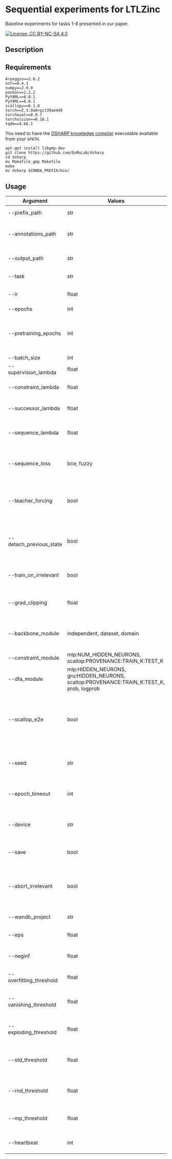 
# Sequential experiments for LTLZinc
Baseline experiments for tasks 1-8 presented in our paper.


[![License: CC BY-NC-SA 4.0](https://licensebuttons.net/l/by-nc-sa/4.0/80x15.png)](https://creativecommons.org/licenses/by-nc-sa/4.0/)

## Description

## Requirements

```
Arpeggio==2.0.2
nnf==0.4.1
numpy==2.0.0
pandas==2.2.2
PyYAML==6.0.1
PyYAML==6.0.1
scallopy==0.1.0
torch==2.3.0a0+git39ae4d8
torcheval==0.0.7
torchvision==0.18.1
tqdm==4.66.1

```

You need to have the [DSHARP knowledge compiler](https://github.com/QuMuLab/dsharp) executable available from your `$PATH`.
```commandline
apt-get install libgmp-dev
git clone https://github.com/QuMuLab/dsharp
cd dsharp
mv Makefile_gmp Makefile
make
mv dsharp $CONDA_PREFIX/bin/
```

## Usage

| Argument                | Values                                                                                   | Default         | Description                                                                                       |
|-------------------------|------------------------------------------------------------------------------------------|-----------------|---------------------------------------------------------------------------------------------------|
| --prefix_path           | str                                                                                      | ../..           | Path to the root of the project                                                                   |
| --annotations_path      | str                                                                                      | benchmark/tasks | Path to the annotation folder, relative to root                                                   |
| --output_path           | str                                                                                      | outputs         | Path to the output folder, relative to root                                                       |
| --task                  | str                                                                                      | task1           | Name of the task to solve                                                                         |
| --lr                    | float                                                                                    | -0.001          | Learning rate (positive: SGD, negative: Adam)                                                     |
| --epochs                | int                                                                                      | 10              | Training epochs                                                                                   |
| --pretraining_epochs    | int                                                                                      | 0               | Pre-training epochs, these will apply only supervision loss with a fixed lambda=1.0               |
| --batch_size            | int                                                                                      | 32              | Batch size                                                                                        |
| --supervision_lambda    | float                                                                                    | 0.0             | Weight for direct supervision                                                                     |
| --constraint_lambda     | float                                                                                    | 0.0             | Weight for constraint supervision                                                                 |
| --successor_lambda      | float                                                                                    | 0.0             | Weight for next-state supervision                                                                 |
| --sequence_lambda       | float                                                                                    | 1.0             | Weight for end-to-end sequence supervision                                                        |
| --sequence_loss         | bce, fuzzy                                                                               | bce             | Type of loss function for sequence classification in {'bce', 'fuzzy'}                             |
| --teacher_forcing       | bool                                                                                     | False           | Force ground truth next state during training (False) or let the network evolve on its own (True) |
| --detach_previous_state | bool                                                                                     | False           | During backpropagation detach the computation graph at each time-step                             |
| --train_on_irrelevant   | bool                                                                                     | False           | Apply the loss also on irrelevant annotations                                                     |
| --grad_clipping         | float                                                                                    | 0.0             | Norm for gradient clipping, disable if 0.0                                                        |
| --backbone_module       | independent, dataset, domain                                                             | domain          | Perceptual backbone in {'independent', 'dataset', 'domain'}                                       |
| --constraint_module     | mlp:NUM_HIDDEN_NEURONS, scallop:PROVENANCE:TRAIN_K:TEST_K                                | mlp:8           | Constraint module                                                                                 |
| --dfa_module            | mlp:HIDDEN_NEURONS, gru:HIDDEN_NEURONS, scallop:PROVENANCE:TRAIN_K:TEST_K, prob, logprob | mlp:8           | Automaton module                                                                                  |
| --scallop_e2e           | bool                                                                                     | False           | Use an End-to-End Scallop program for constraints and automaton, instead of two disjoint programs |
| --seed                  | str                                                                                      | -1              | Integer seed for random generator (if negative, use timestamp)                                    |
| --epoch_timeout         | int                                                                                      | 0               | Timeout for each epoch, in minutes (disable if 0)                                                 |
| --device                | str                                                                                      | cpu             | Device to use, no effect if environment variable DEVICE is set                                    |
| --save                  | bool                                                                                     | False           | Save network weights and results locally                                                          |
| --abort_irrelevant      | bool                                                                                     | True            | Abort irrelevant combinations of hyper-parameters (useful when sweeping grid searches)            |
| --wandb_project         | str                                                                                      |                 | Use W&B, this is the project name                                                                 |
| --eps                   | float                                                                                    | 1e-07           | Epsilon for numerical stability                                                                   |
| --neginf                | float                                                                                    | -10000000000.0  | Negative infinity for numerical stability                                                         |
| --overfitting_threshold | float                                                                                    | 0.5             | Threshold triggering an overfitting tag                                                           |
| --vanishing_threshold   | float                                                                                    | 1e-05           | Threshold triggering a vanishing gradient tag                                                     |
| --exploding_threshold   | float                                                                                    | 10000000.0      | Threshold triggering an exploding gradient tag                                                    |
| --std_threshold         | float                                                                                    | 200.0           | Threshold triggering an high gradient standard deviation tag                                      |
| --rnd_threshold         | float                                                                                    | 0.1             | Threshold triggering a random guessing tag                                                        |
| --mp_threshold          | float                                                                                    | 0.1             | Threshold triggering a most probable guessing tag                                                 |
| --heartbeat             | int                                                                                      | 10              | Heartbeat for the watchdog timer in seconds                                                       |


